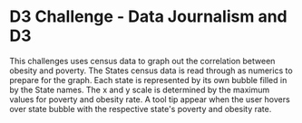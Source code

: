 # D3 Challenge - Data Journalism and D3

This challenges uses census data to graph out the correlation between obesity and poverty. The States census data is read through as numerics to prepare for the graph. Each state is represented by its own bubble filled in by the State names. The x and y scale is determined by the maximum values for poverty and obesity rate. A tool tip appear when the user hovers over state bubble with the respective state's poverty and obesity rate.

